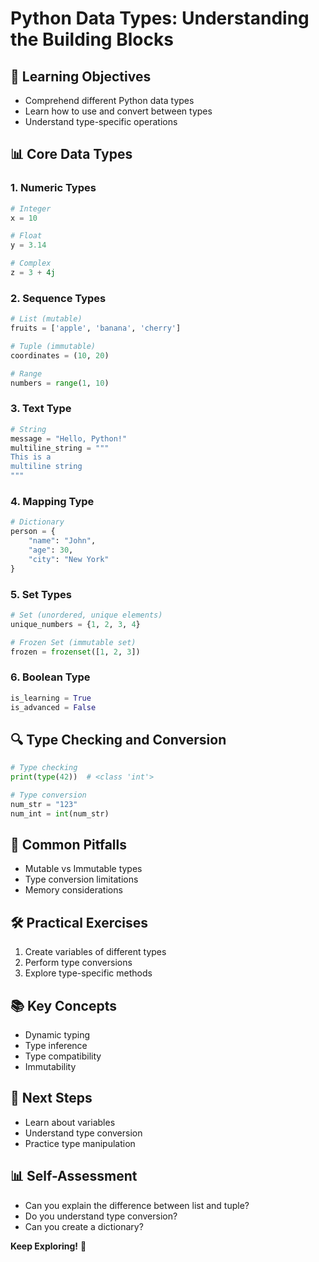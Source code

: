 ﻿# Python Data Types: Understanding the Building Blocks

## 🎯 Learning Objectives
- Comprehend different Python data types
- Learn how to use and convert between types
- Understand type-specific operations

## 📊 Core Data Types

### 1. Numeric Types
```python
# Integer
x = 10

# Float
y = 3.14

# Complex
z = 3 + 4j
```

### 2. Sequence Types
```python
# List (mutable)
fruits = ['apple', 'banana', 'cherry']

# Tuple (immutable)
coordinates = (10, 20)

# Range
numbers = range(1, 10)
```

### 3. Text Type
```python
# String
message = "Hello, Python!"
multiline_string = """
This is a 
multiline string
"""
```

### 4. Mapping Type
```python
# Dictionary
person = {
    "name": "John",
    "age": 30,
    "city": "New York"
}
```

### 5. Set Types
```python
# Set (unordered, unique elements)
unique_numbers = {1, 2, 3, 4}

# Frozen Set (immutable set)
frozen = frozenset([1, 2, 3])
```

### 6. Boolean Type
```python
is_learning = True
is_advanced = False
```

## 🔍 Type Checking and Conversion
```python
# Type checking
print(type(42))  # <class 'int'>

# Type conversion
num_str = "123"
num_int = int(num_str)
```

## 🚨 Common Pitfalls
- Mutable vs Immutable types
- Type conversion limitations
- Memory considerations

## 🛠 Practical Exercises
1. Create variables of different types
2. Perform type conversions
3. Explore type-specific methods

## 📚 Key Concepts
- Dynamic typing
- Type inference
- Type compatibility
- Immutability

## 🚀 Next Steps
- Learn about variables
- Understand type conversion
- Practice type manipulation

## 📊 Self-Assessment
- Can you explain the difference between list and tuple?
- Do you understand type conversion?
- Can you create a dictionary?

**Keep Exploring!** 🐍

